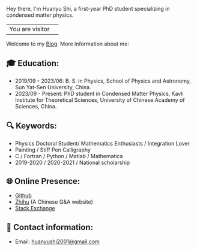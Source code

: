 Hey there, I'm Huanyu Shi, a first-year PhD student specializing in condensed matter physics. 

<table>
  <tr>
    <td>You are visitor</td>
    <td><img src="https://profile-counter.glitch.me/huanyushi/count.svg" alt="" /></td>
  </tr>
</table>

<!-- 
[![Top Langs](https://github-readme-stats.vercel.app/api/top-langs/?username=huanyushi)](https://github.com/huanyushi/github-readme-stats) 
-->
<!--
[![GitHub stats](https://github-readme-stats.vercel.app/api?username=huanyushi)](https://github.com/huanyushi/github-readme-stats)
-->


Welcome to my [Blog](https://huanyushi.github.io). More information about me:

## 🎓 Education:
- 2019/09 - 2023/06: B. S. in Physics, School of Physics and Astronomy, Sun Yat-Sen University, China.
- 2023/09 - Present: PhD student in Condensed Matter Physics, Kavli Institute for Theoretical Sciences, University of Chinese Academy of Sciences, China.

## 🔍 Keywords:

* Physics Doctoral Student/ Mathematics Enthusiasts / Integration Lover 
* Painting / Stiff Pen Calligraphy
* C / Fortran / Python / Matlab / Mathematica
* 2019-2020 / 2020-2021 / National scholarship

## 🌐 Online Presence:

* [Github](https://github.com/huanyushi)
* [Zhihu](https://www.zhihu.com/people/za-ran-zhu-fu-liu-xing) (A Chinese Q&A website)
* [Stack Exchange](https://stackexchange.com/users/24950721/huanyu-shi)

## 📧 Contact information:

* Email: [huanyushi2001@gmail.com](mailto:huanyushi2001@gmail.com)

<!--
**huanyushi/huanyushi** is a ✨ _special_ ✨ repository because its `README.md` (this file) appears on your GitHub profile.

Here are some ideas to get you started:

- 🔭 I’m currently working on ...
- 🌱 I’m currently learning ...
- 👯 I’m looking to collaborate on ...
- 🤔 I’m looking for help with ...
- 💬 Ask me about ...
- 📫 How to reach me: ...
- 😄 Pronouns: ...
- ⚡ Fun fact: ...
-->
